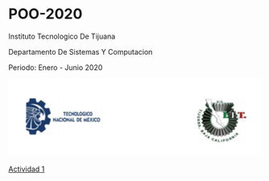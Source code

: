 # POO-2020

Instituto Tecnologico De Tijuana

Departamento De Sistemas Y Computacion

Periodo: Enero - Junio 2020

![LOGO TEC 2](https://github.com/Sebashhdez13/POO-2020/blob/master/Setup/img/LOGO%20TEC%202.PNG)

[Actividad 1](./Setup/README.md)